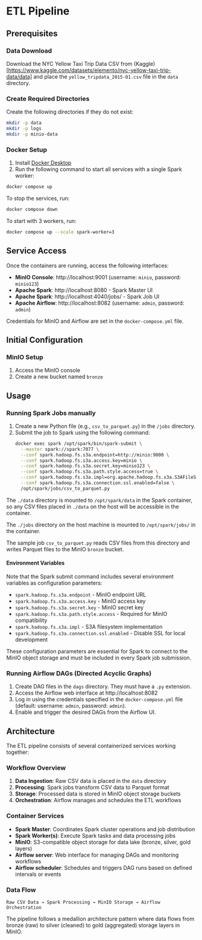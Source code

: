 # ETL Pipeline

## Prerequisites

### Data Download

Download the NYC Yellow Taxi Trip Data CSV from (Kaggle)[https://www.kaggle.com/datasets/elemento/nyc-yellow-taxi-trip-data/data] 
and place the `yellow_tripdata_2015-01.csv` file in the `data` directory.

### Create Required Directories

Create the following directories if they do not exist:

```bash
mkdir -p data
mkdir -p logs
mkdir -p minio-data
```

### Docker Setup

1. Install [Docker Desktop](https://www.docker.com/products/docker-desktop/)
2. Run the following command to start all services with a single Spark worker:

  ```bash
  docker compose up
  ```

To stop the services, run:

  ```bash
  docker compose down
  ```

To start with 3 workers, run:

  ```bash
  docker compose up --scale spark-worker=3
  ```

## Service Access

Once the containers are running, access the following interfaces:

- **MinIO Console**: http://localhost:9001 (username: `minio`, password: `minio123`)
- **Apache Spark**: http://localhost:8080  - Spark Master UI
- **Apache Spark**: http://localhost:4040/jobs/  - Spark Job UI
- **Apache Airflow**: http://localhost:8082 (username: `admin`, password: `admin`)

Credentials for MinIO and Airflow are set in the `docker-compose.yml` file.

## Initial Configuration

### MinIO Setup

1. Access the MinIO console
2. Create a new bucket named `bronze`

## Usage

### Running Spark Jobs manually

1. Create a new Python file (e.g., `csv_to_parquet.py`) in the `/jobs` directory.
2. Submit the job to Spark using the following command:
   ```bash
   docker exec spark /opt/spark/bin/spark-submit \
     --master spark://spark:7077 \
     --conf spark.hadoop.fs.s3a.endpoint=http://minio:9000 \
     --conf spark.hadoop.fs.s3a.access.key=minio \
     --conf spark.hadoop.fs.s3a.secret.key=minio123 \
     --conf spark.hadoop.fs.s3a.path.style.access=true \
     --conf spark.hadoop.fs.s3a.impl=org.apache.hadoop.fs.s3a.S3AFileSystem \
     --conf spark.hadoop.fs.s3a.connection.ssl.enabled=false \
     /opt/spark/jobs/csv_to_parquet.py
   ```
The `./data` directory is mounted to `/opt/spark/data` in the Spark container, so any CSV files placed in `./data` on the host will be accessible in the container.

The `./jobs` directory on the host machine is mounted to `/opt/spark/jobs/` in the container.

The sample job `csv_to_parquet.py` reads CSV files from this directory and writes Parquet files to the MinIO `bronze` bucket.

#### Environment Variables

Note that the Spark submit command includes several environment variables as configuration parameters:

- `spark.hadoop.fs.s3a.endpoint` - MinIO endpoint URL
- `spark.hadoop.fs.s3a.access.key` - MinIO access key
- `spark.hadoop.fs.s3a.secret.key` - MinIO secret key
- `spark.hadoop.fs.s3a.path.style.access` - Required for MinIO compatibility
- `spark.hadoop.fs.s3a.impl` - S3A filesystem implementation
- `spark.hadoop.fs.s3a.connection.ssl.enabled` - Disable SSL for local development

These configuration parameters are essential for Spark to connect to the MinIO object storage and must be included in every Spark job submission.

### Running Airflow DAGs (Directed Acyclic Graphs)

1. Create DAG files in the `dags` directory. They must have a `.py` extension.
2. Access the Airflow web interface at http://localhost:8082
3. Log in using the credentials specified in the `docker-compose.yml` file (default: username: `admin`, password: `admin`).
4. Enable and trigger the desired DAGs from the Airflow UI.

## Architecture

The ETL pipeline consists of several containerized services working together:

### Workflow Overview

1. **Data Ingestion**: Raw CSV data is placed in the `data` directory
2. **Processing**: Spark jobs transform CSV data to Parquet format
3. **Storage**: Processed data is stored in MinIO object storage buckets
4. **Orchestration**: Airflow manages and schedules the ETL workflows

### Container Services

- **Spark Master**: Coordinates Spark cluster operations and job distribution
- **Spark Worker(s)**: Execute Spark tasks and data processing jobs
- **MinIO**: S3-compatible object storage for data lake (bronze, silver, gold layers)
- **Airflow server**: Web interface for managing DAGs and monitoring workflows
- **Airflow scheduler**: Schedules and triggers DAG runs based on defined intervals or events

### Data Flow

```
Raw CSV Data → Spark Processing → MinIO Storage → Airflow Orchestration
```

The pipeline follows a medallion architecture pattern where data flows from bronze (raw) to silver (cleaned) to gold (aggregated) storage layers in MinIO.